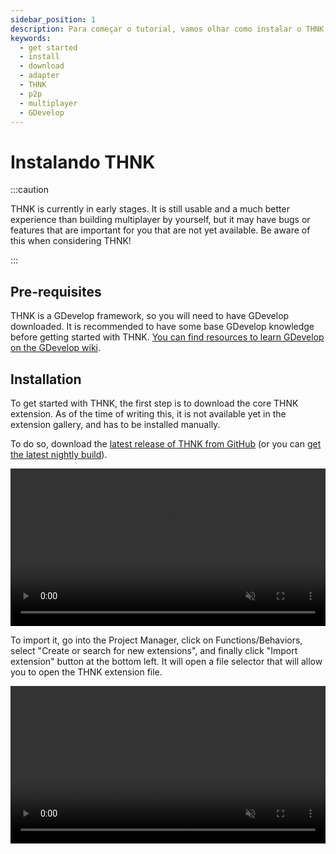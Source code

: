 ```yaml
---
sidebar_position: 1
description: Para começar o tutorial, vamos olhar como instalar o THNK.
keywords:
  - get started
  - install
  - download
  - adapter
  - THNK
  - p2p
  - multiplayer
  - GDevelop
---
```


# Instalando THNK

:::caution

THNK is currently in early stages. It is still usable and a much better experience than building multiplayer by yourself, but it may have bugs or features that are important for you that are not yet available. Be aware of this when considering THNK!

:::

## Pre-requisites

THNK is a GDevelop framework, so you will need to have GDevelop downloaded. It is recommended to have some base GDevelop knowledge before getting started with THNK. [You can find resources to learn GDevelop on the GDevelop wiki](https://wiki.gdevelop.io/gdevelop5/tutorials/basic-game-making-concepts).

## Installation

To get started with THNK, the first step is to download the core THNK extension. As of the time of writing this, it is not available yet in the extension gallery, and has to be installed manually.

To do so, download the [latest release of THNK from GitHub](https://github.com/arthuro555/THNK/releases) (or you can [get the latest nightly build](https://raw.githubusercontent.com/arthuro555/THNK/master/extensions/THNK.json)).

<video title="come on, it's a simple download, you'll manage" width="100%" muted loop controls>
  <source src="/webm/install/dl-thnk.webm" type="video/webm" />
  <p>A video showing how to download THNK.</p>
</video>

To import it, go into the Project Manager, click on Functions/Behaviors, select "Create or search for new extensions", and finally click "Import extension" button at the bottom left. It will open a file selector that will allow you to open the THNK extension file.

<video title="it's the same as any other extension that is not on the gallery" width="100%" muted loop controls>
  <source src="/webm/install/install-thnk.webm" type="video/webm" />
  <p>A video showing how to install THNK.</p>
</video>
